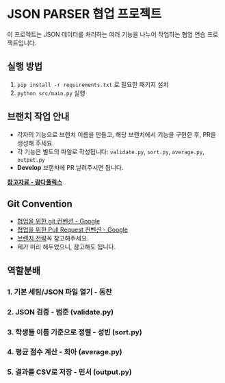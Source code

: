# JSON PARSER 협업 프로젝트
이 프로젝트는 JSON 데이터를 처리하는 여러 기능을 나누어 작업하는 협업 연습 프로젝트입니다.

## 실행 방법
1. `pip install -r requirements.txt` 로 필요한 패키지 설치
2. `python src/main.py` 실행

## 브랜치 작업 안내
- 각자의 기능으로 브랜치 이름을 만들고, 해당 브랜치에서 기능을 구현한 후, PR을 생성해 주세요.
- 각 기능은 별도의 파일로 작성됩니다: `validate.py`, `sort.py`, `average.py`, `output.py`
- **Develop** 브랜치에 PR 날려주시면 됩니다.

**[참고자료 - 람다플릭스](https://lambda-flix.com/github-collab/)**

## Git Convention
- [협업을 위한 git 컨벤션 - Google](https://developers.google.com/blockly/guides/contribute/get-started/commits)
- [협업을 위한 Pull Request 컨벤션 - Google](https://developers.google.com/blockly/guides/contribute/get-started/write_a_good_pr?_gl=1*284er9*_up*MQ..*_ga*NzYzMzUxODQzLjE3NDUzNDA0Mzg.*_ga_R5G2Y6GLVC*MTc0NTM0MDQzNy4xLjEuMTc0NTM0MDQzNy4wLjAuMA..)
- [브랜치 전략](https://aliencoder.tistory.com/79)꼭 참고해주세요.
- 제가 미리 해두었으니, 참고해도 됩니다.

## 역할분배
### 1. 기본 세팅/JSON 파일 열기 - 동찬
### 2. JSON 검증 - 범준 (validate.py)
### 3. 학생들 이름 기준으로 정렬 - 성빈 (sort.py)
### 4. 평균 점수 계산 - 희아 (average.py)
### 5. 결과를 CSV로 저장 - 민서 (output.py)